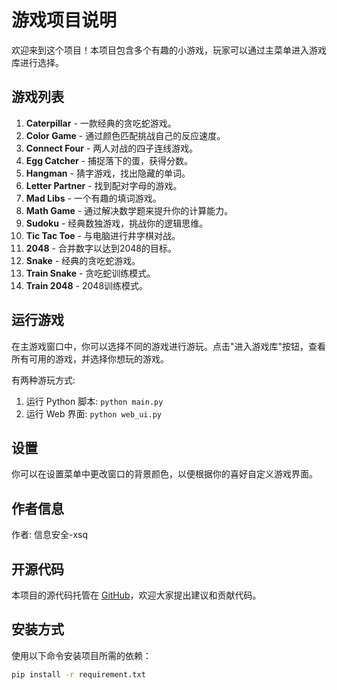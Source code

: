 # 游戏项目说明

欢迎来到这个项目！本项目包含多个有趣的小游戏，玩家可以通过主菜单进入游戏库进行选择。

## 游戏列表

1. **Caterpillar** - 一款经典的贪吃蛇游戏。
2. **Color Game** - 通过颜色匹配挑战自己的反应速度。
3. **Connect Four** - 两人对战的四子连线游戏。
4. **Egg Catcher** - 捕捉落下的蛋，获得分数。
5. **Hangman** - 猜字游戏，找出隐藏的单词。
6. **Letter Partner** - 找到配对字母的游戏。
7. **Mad Libs** - 一个有趣的填词游戏。
8. **Math Game** - 通过解决数学题来提升你的计算能力。
9. **Sudoku** - 经典数独游戏，挑战你的逻辑思维。
10. **Tic Tac Toe** - 与电脑进行井字棋对战。
11. **2048** - 合并数字以达到2048的目标。
12. **Snake** - 经典的贪吃蛇游戏。
13. **Train Snake** - 贪吃蛇训练模式。
14. **Train 2048** - 2048训练模式。

## 运行游戏

在主游戏窗口中，你可以选择不同的游戏进行游玩。点击"进入游戏库"按钮，查看所有可用的游戏，并选择你想玩的游戏。

有两种游玩方式:
1. 运行 Python 脚本: `python main.py`
2. 运行 Web 界面: `python web_ui.py`

## 设置

你可以在设置菜单中更改窗口的背景颜色，以便根据你的喜好自定义游戏界面。

## 作者信息

作者: 信息安全-xsq

## 开源代码

本项目的源代码托管在 [GitHub](https://github.com/xsq2023/python-project)，欢迎大家提出建议和贡献代码。

## 安装方式

使用以下命令安装项目所需的依赖：

```bash
pip install -r requirement.txt
